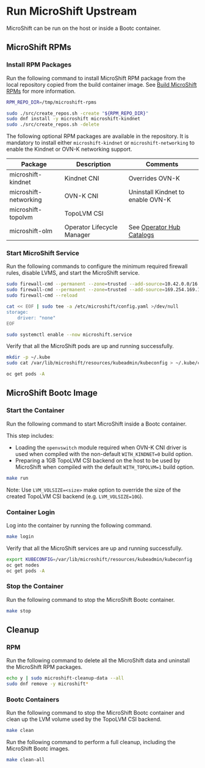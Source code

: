 # Run MicroShift Upstream

MicroShift can be run on the host or inside a Bootc container.

## MicroShift RPMs

### Install RPM Packages

Run the following command to install MicroShift RPM package from the local
repository copied from the build container image.
See [Build MicroShift RPMs](../docs/build.md#build-microshift-rpms) for more information.

```bash
RPM_REPO_DIR=/tmp/microshift-rpms

sudo ./src/create_repos.sh -create "${RPM_REPO_DIR}"
sudo dnf install -y microshift microshift-kindnet
sudo ./src/create_repos.sh -delete
```

The following optional RPM packages are available in the repository. It is
mandatory to install either `microshift-kindnet` or `microshift-networking`
to enable the Kindnet or OVN-K networking support.

| Package               | Description                | Comments |
|-----------------------|----------------------------|----------|
| microshift-kindnet    | Kindnet CNI                | Overrides OVN-K
| microshift-networking | OVN-K CNI                  | Uninstall Kindnet to enable OVN-K
| microshift-topolvm    | TopoLVM CSI                |
| microshift-olm        | Operator Lifecycle Manager | See [Operator Hub Catalogs](https://okd.io/docs/operators/)

### Start MicroShift Service

Run the following commands to configure the minimum required firewall rules,
disable LVMS, and start the MicroShift service.

```bash
sudo firewall-cmd --permanent --zone=trusted --add-source=10.42.0.0/16
sudo firewall-cmd --permanent --zone=trusted --add-source=169.254.169.1
sudo firewall-cmd --reload

cat << EOF | sudo tee -a /etc/microshift/config.yaml >/dev/null
storage:
    driver: "none"
EOF

sudo systemctl enable --now microshift.service
```

Verify that all the MicroShift pods are up and running successfully.

```bash
mkdir -p ~/.kube
sudo cat /var/lib/microshift/resources/kubeadmin/kubeconfig > ~/.kube/config

oc get pods -A
```

## MicroShift Bootc Image

### Start the Container

Run the following command to start MicroShift inside a Bootc container.

This step includes:
* Loading the `openvswitch` module required when OVN-K CNI driver is used
  when compiled with the non-default `WITH_KINDNET=0` build option.
* Preparing a 1GB TopoLVM CSI backend on the host to be used by MicroShift when
  compiled with the default `WITH_TOPOLVM=1` build option.

```bash
make run
```

Note: Use `LVM_VOLSIZE=<size>` make option to override the size of the created
TopoLVM CSI backend (e.g. `LVM_VOLSIZE=10G`).

### Container Login

Log into the container by running the following command.

```bash
make login
```

Verify that all the MicroShift services are up and running successfully.

```bash
export KUBECONFIG=/var/lib/microshift/resources/kubeadmin/kubeconfig
oc get nodes
oc get pods -A
```

### Stop the Container

Run the following command to stop the MicroShift Bootc container.

```bash
make stop
```

## Cleanup

### RPM

Run the following command to delete all the MicroShift data and uninstall the
MicroShift RPM packages.

```bash
echo y | sudo microshift-cleanup-data --all
sudo dnf remove -y microshift*
```

### Bootc Containers

Run the following command to stop the MicroShift Bootc container and
clean up the LVM volume used by the TopoLVM CSI backend.

```bash
make clean
```

Run the following command to perform a full cleanup, including the
MicroShift Bootc images.

```bash
make clean-all
```
